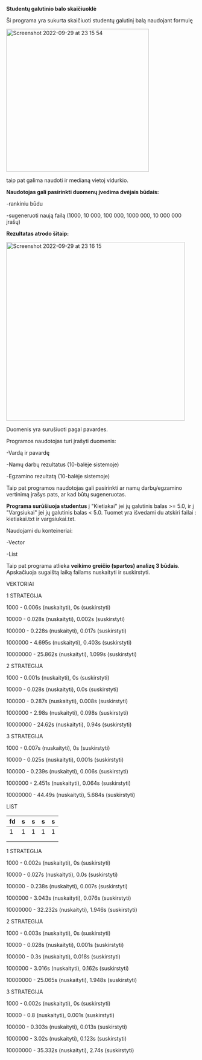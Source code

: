 **Studentų galutinio balo skaičiuoklė**

Ši programa yra sukurta skaičiuoti studentų galutinį balą naudojant formulę

<img width="378" alt="Screenshot 2022-09-29 at 23 15 54" src="https://user-images.githubusercontent.com/113093671/193133329-ea2db47d-80bd-4c3c-97f2-0d676d135a3d.png">


taip pat galima naudoti ir medianą vietoj vidurkio.

**Naudotojas gali pasirinkti duomenų įvedima dvėjais būdais:**

-rankiniu būdu

-sugeneruoti naują failą (1000, 10 000, 100 000, 1000 000, 10 000 000 įrašų)

**Rezultatas atrodo šitaip:**

<img width="473" alt="Screenshot 2022-09-29 at 23 16 15" src="https://user-images.githubusercontent.com/113093671/193133426-d861005c-bb6d-4ce1-81fd-57ee26cd497a.png">

Duomenis yra surušiuoti pagal pavardes.

Programos naudotojas turi įrašyti duomenis:

-Vardą ir pavardę

-Namų darbų rezultatus (10-balėje sistemoje)

-Egzamino rezultatą (10-balėje sistemoje)

Taip pat programos naudotojas gali pasirinkti ar namų darbų/egzamino vertinimą įrašys pats, ar kad būtų sugeneruotas.

**Programa surūšiuoja studentus** į "Kietiakai" jei jų galutinis balas >= 5.0, ir į "Vargsiukai" jei jų galutinis balas < 5.0. Tuomet yra išvedami du atskiri failai : kietiakai.txt ir vargsiukai.txt.

Naudojami du konteineriai:

-Vector

-List

Taip pat programa atlieka **veikimo greičio (spartos) analizę 3 būdais**. Apskačiuoja sugaištą laiką failams  nuskaityti ir suskirstyti.

VEKTORIAI

1 STRATEGIJA

1000 - 0.006s (nuskaityti), 0s (suskirstyti)

10000 - 0.028s (nuskaityti), 0.002s (suskirstyti)

100000 -  0.228s (nuskaityti), 0.017s (suskirstyti)

1000000 -  4.695s (nuskaityti), 0.403s (suskirstyti)

10000000 -  25.862s (nuskaityti), 1.099s (suskirstyti)

2 STRATEGIJA

1000 - 0.001s (nuskaityti), 0s (suskirstyti)

10000 - 0.028s (nuskaityti), 0.0s (suskirstyti)

100000 -  0.287s (nuskaityti), 0.008s (suskirstyti)

1000000 -  2.98s (nuskaityti), 0.098s (suskirstyti)

10000000 -  24.62s (nuskaityti), 0.94s (suskirstyti)

3 STRATEGIJA

1000 - 0.007s (nuskaityti), 0s (suskirstyti)

10000 - 0.025s (nuskaityti), 0.001s (suskirstyti)

100000 -  0.239s (nuskaityti), 0.006s (suskirstyti)

1000000 -  2.451s (nuskaityti), 0.064s (suskirstyti)

10000000 -  44.49s (nuskaityti), 5.684s (suskirstyti)

LIST

| fd | s | s | s | s |
|----|---|---|---|---|
| 1  | 1 | 1 | 1 | 1 |
|    |   |   |   |   |
|    |   |   |   |   |



1 STRATEGIJA

1000 - 0.002s (nuskaityti), 0s (suskirstyti)

10000 - 0.027s (nuskaityti), 0.0s (suskirstyti)

100000 -  0.238s (nuskaityti), 0.007s (suskirstyti)

1000000 -  3.043s (nuskaityti), 0.076s (suskirstyti)

10000000 -  32.232s (nuskaityti), 1.946s (suskirstyti)

2 STRATEGIJA

1000 - 0.003s (nuskaityti), 0s (suskirstyti)

10000 - 0.028s (nuskaityti), 0.001s (suskirstyti)

100000 -  0.3s (nuskaityti), 0.018s (suskirstyti)

1000000 -  3.016s (nuskaityti), 0.162s (suskirstyti)

10000000 -  25.065s (nuskaityti), 1.948s (suskirstyti)

3 STRATEGIJA

1000 - 0.002s (nuskaityti), 0s (suskirstyti)

10000 - 0.8 (nuskaityti), 0.001s (suskirstyti)

100000 -  0.303s (nuskaityti), 0.013s (suskirstyti)

1000000 -  3.02s (nuskaityti), 0.123s (suskirstyti)

10000000 -  35.332s (nuskaityti), 2.74s (suskirstyti)

